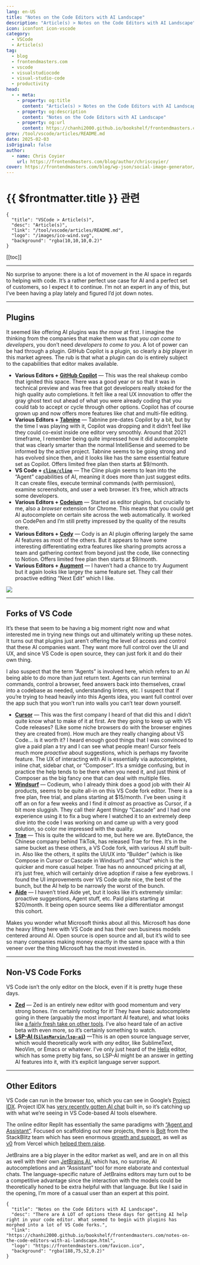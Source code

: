 ```yaml
---
lang: en-US
title: "Notes on the Code Editors with AI Landscape"
description: "Article(s) > Notes on the Code Editors with AI Landscape"
icon: iconfont icon-vscode
category:
  - VSCode
  - Article(s)
tag:
  - blog
  - frontendmasters.com
  - vscode
  - visualstudiocode
  - visual-studio-code
  - productivity
head:
  - - meta:
    - property: og:title
      content: "Article(s) > Notes on the Code Editors with AI Landscape"
    - property: og:description
      content: "Notes on the Code Editors with AI Landscape"
    - property: og:url
      content: https://chanhi2000.github.io/bookshelf/frontendmasters.com/notes-on-the-code-editors-with-ai-landscape.html
prev: /tool/vscode/articles/README.md
date: 2025-02-03
isOriginal: false
author: 
  - name: Chris Coyier
    url: https://frontendmasters.com/blog/author/chriscoyier/
cover: https://frontendmasters.com/blog/wp-json/social-image-generator/v1/image/5080
---
```


# {{ $frontmatter.title }} 관련

```component VPCard
{
  "title": "VSCode > Article(s)",
  "desc": "Article(s)",
  "link": "/tool/vscode/articles/README.md",
  "logo": "/images/ico-wind.svg",
  "background": "rgba(10,10,10,0.2)"
}
```

[[toc]]

---

<SiteInfo
  name="Notes on the Code Editors with AI Landscape"
  desc="There are A LOT of options these days for getting AI help right in your code editor. What seemed to begin with plugins has morphed into a lot of VS Code forks."
  url="https://frontendmasters.com/blog/notes-on-the-code-editors-with-ai-landscape/"
  logo="https://frontendmasters.com/favicon.ico"
  preview="https://frontendmasters.com/blog/wp-json/social-image-generator/v1/image/5080"/>

No surprise to anyone: there is a lot of movement in the AI space in regards to helping with code. It’s a rather perfect use case for AI and a perfect set of customers, so I expect it to continue. I’m not an expert in any of this, but I’ve been having a play lately and figured I’d jot down notes.

---

## Plugins

It seemed like offering AI plugins was *the move* at first. I imagine the thinking from the companies that make them was that *you can come to developers*, you don’t need *developers to come to you*. A lot of power can be had through a plugin. GitHub Copilot is a plugin, so clearly a *big* player in this market agrees. The rub is that what a plugin can do is entirely subject to the capabilities that editor makes available.

- **Various Editors + [GitHub Copilot](https://google.com/search?q=github+copilot&sourceid=chrome&ie=UTF-8)** — This was the real shakeup combo that ignited this space. There was a good year or so that it was in technical preview and was free that got developers really stoked for the high quality auto completions. It felt like a real UX innovation to offer the gray ghost text out ahead of what you were already coding that you could tab to accept or cycle through other options. Copilot has of course grown up and now offers more features like chat and multi-file editing.
- **Various Editors + [<VPIcon icon="fas fa-globe"/>Tabnine](https://tabnine.com/)** — Tabnine pre-dates Copilot by a bit, but by the time I was playing with it, Copilot was dropping and it didn’t feel like they could co-exist inside one editor very smoothly. Around that 2021 timeframe, I remember being quite impressed how it did autocomplete that was clearly smarter than the normal IntelliSense and seemed to be informed by the active project. Tabnine seems to be going strong and has evolved since then, and it looks like has the same essential feature set as Copilot. Offers limited free plan then starts at $9/month.
- **VS Code + [<VPIcon icon="iconfont icon-github"/>`cline/cline`](https://github.com/cline/cline)** — The Cline plugin seems to lean into the “Agent” capabilities of AI, meaning it does more than just suggest edits. It can create files, execute terminal commands (with permission), examine screenshots, and user a web browser. It’s free, which attracts some developers.
- **Various Editors + [<VPIcon icon="fas fa-globe"/>Codeium](https://codeium.com/download)** — Started as editor plugins, but crucially to me, also a *browser* extension for Chrome. This means that you could get AI autocomplete on certain site across the web automatically. It worked on CodePen and I’m still pretty impressed by the quality of the results there.
- **Various Editors + [<VPIcon icon="fas fa-globe"/>Cody](https://sourcegraph.com/cody)** — Cody is an AI plugin offering largely the same AI features as most of the others. But it appears to have some interesting differentiating extra features like sharing prompts across a team and gathering context from beyond just the code, like connecting to Notion. Offers limited free plan then starts at $9/month.
- **Various Editors + [<VPIcon icon="fas fa-globe"/>Augment](https://augmentcode.com/)** — I haven’t had a chance to try Augument but it again looks like largey the same feature set. They call their proactive editing “Next Edit” which I like.

![](https://i0.wp.com/frontendmasters.com/blog/wp-content/uploads/2025/02/ai-vscode.png?resize=1024%2C643&ssl=1)

---

## Forks of VS Code

It’s these that seem to be having a big moment right now and what interested me in trying new things out and ultimately writing up these notes. It turns out that plugins just aren’t offering the level of access and control that these AI companies want. They want more full control over the UI and UX, and since VS Code is open source, they can just fork it and do their own thing.

I also suspect that the term “Agents” is involved here, which refers to an AI being able to do more than just return text. Agents can run terminal commands, control a browser, feed answers back into themselves, crawl into a codebase as needed, understanding linters, etc. I suspect that if you’re trying to head heavily into this Agents idea, you want full control over the app such that you won’t run into walls you can’t tear down yourself.

- **[<VPIcon icon="fas fa-globe"/>Cursor](https://cursor.com/)** — This was the first company I heard of that did this and I didn’t quite know what to make of it at first. Are they going to keep up with VS Code releases? (Like some niche browsers do with the browser engines they are created from). How much are they really changing about VS Code… is it worth it? I heard enough good things that I was convinced to give a paid plan a try and I can see what people mean! Cursor feels much more *proactive* about suggestions, which is perhaps my favorite feature. The UX of interacting with AI is essentially via autocompletes, inline chat, sidebar chat, or “Composer”. It’s a smidge confusing, but in practice the help tends to be there when you need it, and just think of Composer as the big fancy one that can deal with multiple files.
- **[<VPIcon icon="fas fa-globe"/>Windsurf](https://codeium.com/download)** — Codieum, who I already think does a good job with their AI products, seems to be quite all-in on this VS Code fork editor. There is a free plan, free trial, and plans starting at $15/month. I’ve been using it off an on for a few weeks and I find it *almost* as proactive as Cursor, if a bit more sluggish. They call their Agent thingy “Cascade” and I had one experience using it to fix a bug where I watched it to an extremely deep dive into the code I was working on and came up with a very good solution, so color me impressed with the quality.
- **[<VPIcon icon="fas fa-globe"/>Trae](https://trae.ai/)** — This is quite the wildcard to me, but here we are. ByteDance, the Chinese company behind TikTok, has released Trae for free. It’s in the same bucket as these others, a VS Code fork, with various AI stuff built-in. Also like the others, it splits the UI/UX into “Builder” (which is like Compose in Cursor or Cascade in Windsurf) and “Chat” which is the quicker and more casual helper. Trae has no announced pricing at all, it’s just free, which will certainly drive adoption if raise a few eyebrows. I found the UI improvements over VS Code quite nice, the best of the bunch, but the AI help to be narrowly the worst of the bunch.
- **[<VPIcon icon="fas fa-globe"/>Aide](https://aide.dev/)** — I haven’t tried Aide yet, but it looks like it’s extremely similar: proactive suggestions, Agent stuff, etc. Paid plans starting at $20/month. It being open source seems like a differentiator amongst this cohort.

Makes you wonder what Microsoft thinks about all this. Microsoft has done the heavy lifting here with VS Code and has their own business models centered around AI. Open source is open source and all, but it’s wild to see so many companies making money exactly in the same space with a thin veneer over the thing Microsoft has the most invested in.

---

## Non-VS Code Forks

VS Code isn’t the only editor on the block, even if it is pretty huge these days.

- **[<VPIcon icon="fas fa-globe"/>Zed](https://zed.dev/)** — Zed is an entirely new editor with good momentum and very strong bones. I’m certainly rooting for it! They have basic autocomplete going in there (arguably the most important AI feature), and what looks like [<VPIcon icon="fas fa-globe"/>a fairly fresh take on other tools](https://zed.dev/ai). I’ve also heard tale of an active beta with even more, so it’s certainly something to watch.
- **[LSP-AI (<VPIcon icon="iconfont icon-github"/>`SilasMarvin/lsp-ai`)](https://github.com/SilasMarvin/lsp-ai)** —This is an open source language server, which would theoretically work with *any* editor, like SublimeText, NeoVim, or Emacs or whatever. I’ve only just heard of the [<VPIcon icon="fas fa-globe"/>Helix](https://helix-editor.com) editor, which has some pretty big fans, so LSP-AI might be an answer in getting AI features into it, with it’s explicit language server support.

---

## Other Editors

VS Code can run in the browser too, which you can see in Google’s [<VPIcon icon="fas fa-globe"/>Project IDX](https://idx.dev/). Project IDX has [<VPIcon icon="fas fa-globe"/>very recently gotten AI chat](https://idx.dev/blog/article/interactive-chat) built in, so it’s catching up with what we’re seeing in VS Code-based AI tools elsewhere.

The online editor Replit has essentially the same paradigms with [<VPIcon icon="fas fa-globe"/>“Agent and Assistant”](https://replit.com/ai). Focused on scaffolding out new projects, there is [Bolt](https://bolt.new/) from the StackBlitz team which has seen enormous [<VPIcon icon="fas fa-globe"/>growth and support](https://anthropic.com/customers/stackblitz), as well as [<VPIcon icon="fas fa-globe"/>v0](https://v0.dev/) from Vercel which [<VPIcon icon="fas fa-globe"/>helped them raise](https://reuters.com/technology/vercel-completes-250-mln-series-e-round-325-bln-valuation-2024-05-16/).

JetBrains are a big player in the editor market as well, and are in on all this as well with their own [<VPIcon icon="iconfont icon-jetbrains"/>JetBrains AI](https://jetbrains.com/ai/), which has, no surprise, AI autocompletions and an “Assistant” tool for more elaborate and contextual chats. The language-specific nature of JetBrains editors may turn out to be a competitive advantage since the interaction with the models could be theoretically honed to be extra helpful with that language. But like I said in the opening, I’m more of a casual user than an expert at this point.

<!-- TODO: add ARTICLE CARD -->
```component VPCard
{
  "title": "Notes on the Code Editors with AI Landscape",
  "desc": "There are A LOT of options these days for getting AI help right in your code editor. What seemed to begin with plugins has morphed into a lot of VS Code forks.",
  "link": "https://chanhi2000.github.io/bookshelf/frontendmasters.com/notes-on-the-code-editors-with-ai-landscape.html",
  "logo": "https://frontendmasters.com/favicon.ico",
  "background": "rgba(188,75,52,0.2)"
}
```
